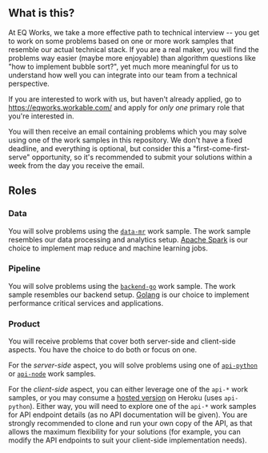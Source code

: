 ## What is this?

At EQ Works, we take a more effective path to technical interview -- you get to work on some problems based on one or more work samples that resemble our actual technical stack. If you are a real maker, you will find the problems way easier (maybe more enjoyable) than algorithm questions like "how to implement bubble sort?", yet much more meaningful for us to understand how well you can integrate into our team from a technical perspective.

If you are interested to work with us, but haven't already applied, go to https://eqworks.workable.com/ and apply for *only one* primary role that you're interested in.

You will then receive an email containing problems which you may solve using one of the work samples in this repository. We don't have a fixed deadline, and everything is optional, but consider this a "first-come-first-serve" opportunity, so it's recommended to submit your solutions within a week from the day you receive the email.

## Roles

### Data

You will solve problems using the [`data-mr`](data-mr) work sample. The work sample resembles our data processing and analytics setup. [Apache Spark](http://spark.apache.org/) is our choice to implement map reduce and machine learning jobs.

### Pipeline

You will solve problems using the [`backend-go`](backend-go/src/counter) work sample. The work sample resembles our backend setup. [Golang](https://golang.org/) is our choice to implement performance critical services and applications.

### Product

You will receive problems that cover both server-side and client-side aspects. You have the choice to do both or focus on one.

For the *server-side* aspect, you will solve problems using one of [`api-python`](api-python) or [`api-node`](api-node) work samples.

For the *client-side* aspect, you can either leverage one of the `api-*` work samples, or you may consume a [hosted version](https://eq-work-samples-api.herokuapp.com) on Heroku (uses `api-python`). Either way, you will need to explore one of the `api-*` work samples for API endpoint details (as no API documentation will be given). You are strongly recommended to clone and run your own copy of the API, as that allows the maximum flexibility for your solutions (for example, you can modify the API endpoints to suit your client-side implementation needs).
